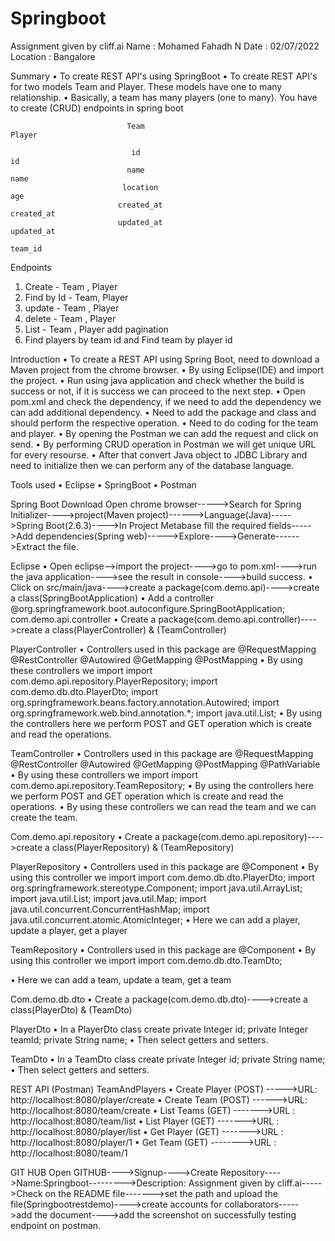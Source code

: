 # Springboot
Assignment given by cliff.ai
Name        :    Mohamed Fahadh N
Date        :    02/07/2022
Location    :    Bangalore



Summary
•	To create REST API's using SpringBoot
•	To create REST API's for two models Team and Player. These models have one to many relationship.
•	Basically, a team has many players (one to many). You have to create (CRUD) endpoints in spring boot


                              Team                                                            Player
                                       
                               id                                                              id
                              name                                                            name
                             location                                                          age
                            created_at                                                       created_at
                            updated_at                                                       updated_at
                                                                                              team_id


Endpoints
1.	Create - Team , Player
2.	Find by Id - Team, Player
3.	update - Team , Player
4.	delete - Team , Player
5.	List - Team , Player add pagination
6.	Find players by team id and Find team by player id


Introduction
•	 To create a REST API using Spring Boot, need to download a Maven project from the chrome browser. 
•	By using Eclipse(IDE) and import the project.
•	Run using java application and check whether the build is success or not, if it is success we can proceed to the next step.
•	 Open pom.xml and check the dependency, if we need to add the dependency we can add additional dependency.
•	Need to add the package and class and should perform the respective operation.
•	Need to do coding for the team and player.
•	By opening the Postman we can add the request and click on send.
•	By performing CRUD operation in Postman we will get unique URL for every resourse.
•	After that convert Java object to JDBC Library and need to initialize then we can perform any of the database language.
 

Tools used
•	Eclipse
•	SpringBoot
•	Postman

Spring Boot Download
           Open chrome browser----->Search for Spring Initializer---->project(Maven project)------>Language(Java)----->Spring Boot(2.6.3)---->In Project Metabase fill the required fields----->Add dependencies(Spring web)----->Explore---->Generate------>Extract the file.

Eclipse
•	Open eclipse-->import the project---->go to pom.xml---->run the java application---->see the result in console---->build success.
•	Click on src/main/java---->create a package(com.demo.api)---->create a class(SpringBootApplication)
•	Add a controller
                      @org.springframework.boot.autoconfigure.SpringBootApplication; com.demo.api.controller
•	Create a package(com.demo.api.controller)---->create a class(PlayerController) & (TeamController)

PlayerController
•	Controllers used in this package are 
                            @RequestMapping
                            @RestController
                            @Autowired
                            @GetMapping
                            @PostMapping
•	By using these controllers we import
              import com.demo.api.repository.PlayerRepository;
              import com.demo.db.dto.PlayerDto;
              import org.springframework.beans.factory.annotation.Autowired;
              import org.springframework.web.bind.annotation.*;
              import java.util.List;
•	By using the controllers here we perform POST and GET operation which is create and read the operations.

TeamController
•	Controllers used in this package are
                             @RequestMapping
                             @RestController
                             @Autowired
                             @GetMapping
                             @PostMapping
                             @PathVariable
•	By using these controllers we import
            import com.demo.api.repository.TeamRepository;
•	By using the controllers here we perform POST and GET operation which is create and read the operations.
•	By using these controllers we can read the team and we can create the team.

Com.demo.api.repository
•	Create a package(com.demo.api.repository)---->create a class(PlayerRepository) & (TeamRepository)

PlayerRepository
•	Controllers used in this package are
                               @Component
•	By using this controller we import
                    import com.demo.db.dto.PlayerDto;
                    import org.springframework.stereotype.Component;
                    import java.util.ArrayList;
                    import java.util.List;
                    import java.util.Map;
                    import java.util.concurrent.ConcurrentHashMap;
                    import java.util.concurrent.atomic.AtomicInteger;
•	Here we can add a player, update a player, get a player

TeamRepository
•	Controllers used in this package are
                      @Component
•	By using this controller we import
                    import com.demo.db.dto.TeamDto;
                    
•	Here we can add a team, update a team, get a team

Com.demo.db.dto
•	Create a package(com.demo.db.dto)---->create a class(PlayerDto) & (TeamDto)

PlayerDto
•	In a PlayerDto class create
                      private Integer id;
                      private Integer teamId;
                      private String name;
•	Then select getters and setters.

TeamDto
•	In a TeamDto class create
                      private Integer id;
                      private String name;
•	Then select getters and setters.

REST API (Postman)
TeamAndPlayers
•	Create Player (POST) ----->URL: http://localhost:8080/player/create
•	Create Team (POST) ------>URL: http://localhost:8080/team/create
•	List Teams (GET) ------->URL : http://localhost:8080/team/list
•	List Player (GET) ------->URL : http://localhost:8080/player/list
•	Get Player (GET) ------->URL : http://localhost:8080/player/1
•	Get Team (GET) -------->URL : http://localhost:8080/team/1 

GIT HUB
         Open GITHUB---->Signup---->Create Repository---->Name:Springboot--------->Description: Assignment given by cliff.ai----->Check on the README file------->set the path and upload the file(Springbootrestdemo)---->create accounts for collaborators----->add the document---->add the screenshot on successfully testing endpoint on postman.
